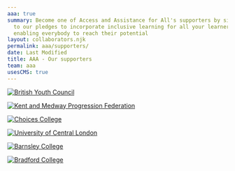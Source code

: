 ```yaml
---
aaa: true
summary: Become one of Access and Assistance for All's supporters by signing up
  to our pledges to incorporate inclusive learning for all your learners,
  enabling everybody to reach their potential
layout: collaborators.njk
permalink: aaa/supporters/
date: Last Modified
title: AAA - Our supporters
team: aaa
usesCMS: true
---
```

<a href="https://www.byc.org.uk/" class="supporters__link"><img src="/aaaAssets/byc.png" alt="British Youth Council"></a>

<a href="https://kmpf.org/" class="supporters__link"><img src="/aaaAssets/kmpf.png" alt="Kent and Medway Progression Federation"></a>

<a href="https://www.hee.nhs.uk/our-work/choices-college-supported-internships" class="supporters__link"><img src="/aaaAssets/choices_logo.png" alt="Choices College"></a>

<a href="https://www.ucl.ac.uk/" class="supporters__link"><img src="/aaaAssets/UCL_logo.png" alt="University of Central London"></a>

<a href="https://www.barnsley.ac.uk/" class="supporters__link"><img src="/aaaAssets/bc-logo-lb-no-strap.png" alt="Barnsley College"></a>

<a href="https://www.bradfordcollege.ac.uk/" class="supporters__link"><img src="/aaaAssets/bradford-college.jpg" alt="Bradford College"></a>
